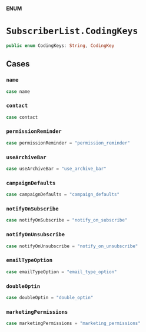 **ENUM**

# `SubscriberList.CodingKeys`

```swift
public enum CodingKeys: String, CodingKey
```

## Cases
### `name`

```swift
case name
```

### `contact`

```swift
case contact
```

### `permissionReminder`

```swift
case permissionReminder = "permission_reminder"
```

### `useArchiveBar`

```swift
case useArchiveBar = "use_archive_bar"
```

### `campaignDefaults`

```swift
case campaignDefaults = "campaign_defaults"
```

### `notifyOnSubscribe`

```swift
case notifyOnSubscribe = "notify_on_subscribe"
```

### `notifyOnUnsubscribe`

```swift
case notifyOnUnsubscribe = "notify_on_unsubscribe"
```

### `emailTypeOption`

```swift
case emailTypeOption = "email_type_option"
```

### `doubleOptin`

```swift
case doubleOptin = "double_optin"
```

### `marketingPermissions`

```swift
case marketingPermissions = "marketing_permissions"
```
